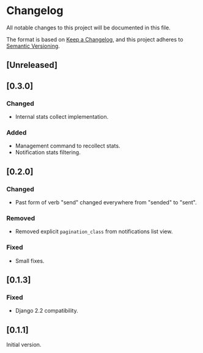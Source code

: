 # Changelog
All notable changes to this project will be documented in this file.

The format is based on [Keep a Changelog](https://keepachangelog.com/en/1.1.0/),
and this project adheres to [Semantic Versioning](https://semver.org/spec/v2.0.0.html).

## [Unreleased]

## [0.3.0]
### Changed
- Internal stats collect implementation.
### Added
- Management command to recollect stats.
- Notification stats filtering.

## [0.2.0]
### Changed
- Past form of verb "send" changed everywhere from "sended" to "sent".
### Removed
- Removed explicit `pagination_class` from notifications list view.
### Fixed
- Small fixes.

## [0.1.3]
### Fixed
- Django 2.2 compatibility.

## [0.1.1]
Initial version.
